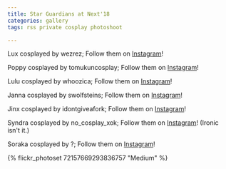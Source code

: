 ```yaml
---
title: Star Guardians at Next'18
categories: gallery
tags: rss private cosplay photoshoot

---
```


Lux cosplayed by wezrez; Follow them on [Instagram](https://www.instagram.com/wezrez)!

Poppy cosplayed by tomukuncosplay; Follow them on [Instagram](https://www.instagram.com/tomukuncosplay)!

Lulu cosplayed by whoozica; Follow them on [Instagram](https://www.instagram.com/whoozica)!

Janna cosplayed by swolfsteins; Follow them on [Instagram](https://www.instagram.com/swolfsteins)!

Jinx cosplayed by idontgiveafork; Follow them on [Instagram](https://www.instagram.com/idontgiveafork)!

Syndra cosplayed by no_cosplay_xok; Follow them on [Instagram](https://www.instagram.com/no_cosplay_xok)! (Ironic isn't it.)

Soraka cosplayed by ?; Follow them on [Instagram](https://www.instagram.com/?)!

{% flickr_photoset 72157669293836757 "Medium" %}